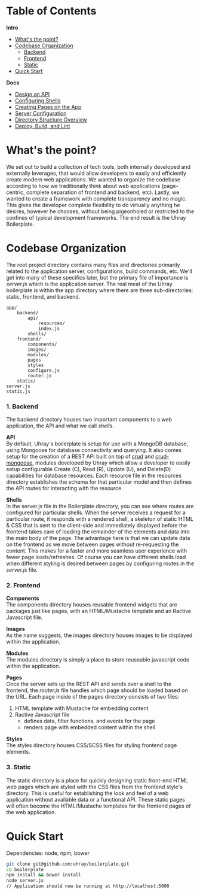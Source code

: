 # Table of Contents
**Intro**
* [What's the point?](#whats-the-point)
* [Codebase Organization](#codebase-organization)
	* [Backend](#1-backend)
   	* [Frontend](#2-frontend)
   	* [Static](#3-static)
* [Quick Start](#quick-start)

**Docs**
* [Design an API](api.md)
* [Configuring Shells](shells.md)
* [Creating Pages on the App](pages.md)
* [Server Configuration](configuration.md)
* [Directory Structure Overview](directories.md)
* [Deploy, Build, and Lint](deploy.md)

# What's the point?
We set out to build a collection of tech tools, both internally developed and externally leverages, that would allow developers to easily and efficiently create modern web applications. We wanted to organize the codebase according to how we traditionally think about web applications (page-centric, complete separation of frontend and backend, etc). Lastly, we wanted to create a framework with complete transparency and no magic. This gives the developer complete flexibility to do virtually anything he desires, however he chooses, without being pigeonholed or restricted to the confines of typical development frameworks. The end result is the Uhray Boilerplate.

# Codebase Organization

The root project directory contains many files and directories primarily related to the application server, configurations, build commands, etc. We'll get into many of these specifics later, but the primary file of importance is *server.js* which is the application server. The real meat of the Uhray boilerplate is within the app directory where there are three sub-directories: static, frontend, and backend. 

```
app/
	backend/
		api/
			resources/
			index.js
		shells/
	frontend/
		components/
		images/
		modules/
		pages
		styles
		configure.js
		router.js
	static/
server.js
static.js
```

### 1. Backend
The backend directory houses two important components to a web application, the API and what we call *shells*.

**API**<br>
By default, Uhray's boilerplate is setup for use with a MongoDB database, using Mongoose for database connectivity and querying. It also comes setup for the creation of a REST API built on top of [crud](https://github.com/uhray/crud) and [crud-mongoose](https://github.com/uhray/crud-mongoose), modules developed by Uhray which allow a developer to easily setup configurable Create (C), Read (R), Update (U), and Delete(D) capabilities for database resources. Each resource file in the resources directory establishes the schema for that particular model and then defines the API routes for interacting with the resource.

**Shells**<br>
In the server.js file in the Boilerplate directory, you can see where routes are configured for particular shells. When the server receives a request for a particular route, it responds with a rendered shell, a skeleton of static HTML & CSS that is sent to the client-side and immediately displayed before the frontend takes care of loading the remainder of the elements and data into the main body of the page. The advantage here is that we can update data on the frontend as we move between pages without re-requesting the content. This makes for a faster and more seamless user experience with fewer page loads/refreshes. Of course you can have different shells load when different styling is desired between pages by configuring routes in the *server.js* file. 

### 2. Frontend

**Components**<br>
The components directory houses reusable frontend widgets that are packages just like pages, with an HTML/Mustache template and an Ractive Javascript file.

**Images**<br>
As the name suggests, the images directory houses images to be displayed within the application.

**Modules**<br>
The modules directory is simply a place to store reuseable javascript code within the application.

**Pages**<br>
Once the server sets up the REST API and sends over a shell to the frontend, the *router.js* file handles which page should be loaded based on the URL. Each page inside of the pages directory consists of two files:

 1. HTML template with Mustache for embedding content
 2. Ractive Javascript file
	 - defines data, filter functions, and events for the page
	 - renders page with embedded content within the shell

**Styles**<br>
The styles directory houses CSS/SCSS files for styling frontend page elements. 

### 3. Static
The static directory is a place for quickly designing static front-end HTML web pages which are styled with the CSS files from the frontend style's directory. This is useful for establishing the look and feel of a web application without available data or a functional API. These static pages will often become the HTML/Mustache templates for the frontend pages of the web application.

# Quick Start

Dependencies:  node, npm, bower
```bash
git clone git@github.com:uhray/boilerplate.git
cd boilerplate
npm install && bower install
node server.js
// Application should now be running at http://localhost:5000
```
